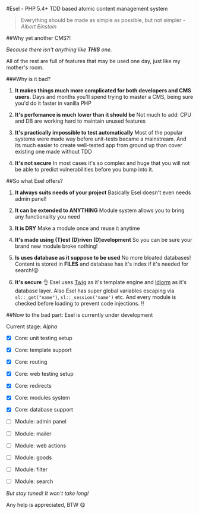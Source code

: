 #Esel - PHP 5.4+ TDD based atomic content management system

> Everything should be made as simple as possible, but not simpler - *Albert Einstein*

##Why yet another CMS?!

*Because there isn't anything like __THIS__ one.*

All of the rest are full of features that may be used one day, just like my mother's room.

###Why is it bad?

1. __It makes things much more complicated for both developers and CMS users.__
   Days and months you'll spend trying to master a CMS, being sure you'd do it faster in vanilla PHP

2. __It's perfomance is much lower than it should be__
   Not much to add: CPU and DB are working hard to maintain unused features

3. __It's practically impossible to test automatically__
   Most of the popular systems were made way before unit-tests became a mainstream.
   And its much easier to create well-tested app from ground up than cover existing one made without TDD

4. __It's not secure__
   In most cases it's so complex and huge that you will not be able to predict vulnerabilities before you bump into it.

##So what Esel offers?

1. __It always suits needs of your project__
   Basically Esel doesn't even needs admin panel!

2. __It can be extended to ANYTHING__
   Module system allows you to bring any functionality you need

3. __It is DRY__
  Make a module once and reuse it anytime

4. __It's made using (T)est (D)riven (D)evelopment__
  So you can be sure your brand new module broke nothing!

5. __Is uses database as it suppose to be used__
  No more bloated databases! Content is stored in **FILES** and database has it's index if it's needed for search!:astonished:

6. __It's secure__ :ok_hand:
  Esel uses [Twig](http://twig.sensiolabs.org/) as it's template engine and [Idiorm](https://github.com/j4mie/idiorm) as it's database layer. Also Esel has super global variables escaping via `sl::_get("name")`, `sl::_session('name')` etc. And every module is checked before loading to prevent code injections. :bangbang:

##Now to the bad part: Esel is currently under development

Current stage: *Alpha*

- [x] Core: unit testing setup
- [x] Core: template support
- [x] Core: routing
- [x] Core: web testing setup
- [x] Core: redirects
- [x] Core: modules system
- [x] Core: database support

- [ ] Module: admin panel
- [ ] Module: mailer
- [ ] Module: web actions
- [ ] Module: goods
- [ ] Module: filter
- [ ] Module: search


*But stay tuned! It won't take long!*

Any help is appreciated, BTW :yum:
